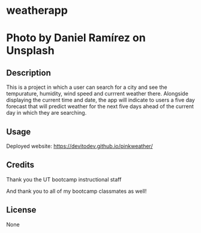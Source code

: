 # weatherapp

# Photo by Daniel Ramírez on Unsplash

## Description
This is a project in which a user can search for a city and see the tempurature, humidity, wind speed and currrent weather there. Alongside displaying the current time and date, the app will indicate to users a five day forecast that will predict weather for the next five days ahead of the current day in which they are searching.  

## Usage
Deployed website: https://devitodev.github.io/pinkweather/

## Credits
Thank you the UT bootcamp instructional staff

And thank you to all of my bootcamp classmates as well! 

## License
None
